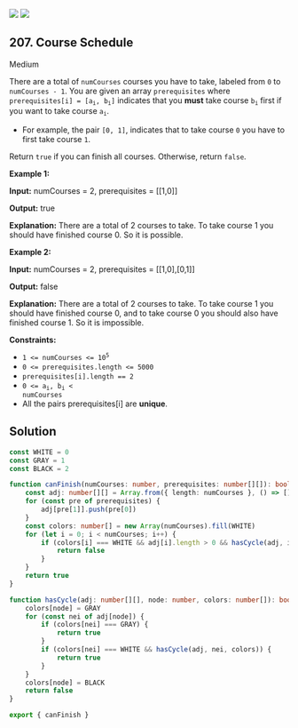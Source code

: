 [![](https://img.shields.io/github/stars/javadev/LeetCode-in-All?label=Stars&style=flat-square)](https://github.com/javadev/LeetCode-in-All)
[![](https://img.shields.io/github/forks/javadev/LeetCode-in-All?label=Fork%20me%20on%20GitHub%20&style=flat-square)](https://github.com/javadev/LeetCode-in-All/fork)

## 207\. Course Schedule

Medium

There are a total of `numCourses` courses you have to take, labeled from `0` to `numCourses - 1`. You are given an array `prerequisites` where <code>prerequisites[i] = [a<sub>i</sub>, b<sub>i</sub>]</code> indicates that you **must** take course <code>b<sub>i</sub></code> first if you want to take course <code>a<sub>i</sub></code>.

*   For example, the pair `[0, 1]`, indicates that to take course `0` you have to first take course `1`.

Return `true` if you can finish all courses. Otherwise, return `false`.

**Example 1:**

**Input:** numCourses = 2, prerequisites = \[\[1,0]]

**Output:** true

**Explanation:** There are a total of 2 courses to take. To take course 1 you should have finished course 0. So it is possible. 

**Example 2:**

**Input:** numCourses = 2, prerequisites = \[\[1,0],[0,1]]

**Output:** false

**Explanation:** There are a total of 2 courses to take. To take course 1 you should have finished course 0, and to take course 0 you should also have finished course 1. So it is impossible. 

**Constraints:**

*   <code>1 <= numCourses <= 10<sup>5</sup></code>
*   `0 <= prerequisites.length <= 5000`
*   `prerequisites[i].length == 2`
*   <code>0 <= a<sub>i</sub>, b<sub>i</sub> < numCourses</code>
*   All the pairs prerequisites[i] are **unique**.

## Solution

```typescript
const WHITE = 0
const GRAY = 1
const BLACK = 2

function canFinish(numCourses: number, prerequisites: number[][]): boolean {
    const adj: number[][] = Array.from({ length: numCourses }, () => [])
    for (const pre of prerequisites) {
        adj[pre[1]].push(pre[0])
    }
    const colors: number[] = new Array(numCourses).fill(WHITE)
    for (let i = 0; i < numCourses; i++) {
        if (colors[i] === WHITE && adj[i].length > 0 && hasCycle(adj, i, colors)) {
            return false
        }
    }
    return true
}

function hasCycle(adj: number[][], node: number, colors: number[]): boolean {
    colors[node] = GRAY
    for (const nei of adj[node]) {
        if (colors[nei] === GRAY) {
            return true
        }
        if (colors[nei] === WHITE && hasCycle(adj, nei, colors)) {
            return true
        }
    }
    colors[node] = BLACK
    return false
}

export { canFinish }
```